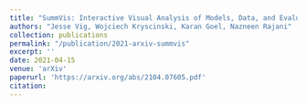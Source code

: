 ```yaml
---
title: "SummVis: Interactive Visual Analysis of Models, Data, and Evaluation for Text Summarization"
authors: "Jesse Vig, Wojciech Kryscinski, Karan Goel, Nazneen Rajani"
collection: publications
permalink: "/publication/2021-arxiv-summvis"
excerpt: ''
date: 2021-04-15
venue: 'arXiv'
paperurl: 'https://arxiv.org/abs/2104.07605.pdf'
citation:
---
```

